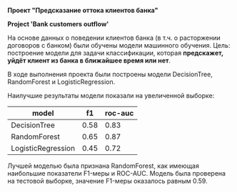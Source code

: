 **Проект "Предсказание оттока клиентов банка"**

**Project 'Bank customers outflow'**

На основе данных о поведении клиентов банка (в т.ч. о расторжении договоров с банком) были обучены модели машинного обучения. Цель: построение модели для задачи классификации, которая **предскажет, уйдёт клиент из банка в ближайшее время или нет**. 

В ходе выполнения проекта были построены модели DecisionTree, RandomForest и LogisticRegression.

Наилучшие результаты модели показали на увеличенной выборке:

|model|f1|roc-auc|
|----|----|----|
|DecisionTree|0.58|0.83|
|RandomForest|0.65|0.87|
|LogisticRegression|0.45|0.72|

Лучшей моделью была признана RandomForest, как имеющая наибольшие показатели F1-меры и ROC-AUC. Модель была проверена на тестовой выборке, значение F1-меры оказалось равным 0.59. 
